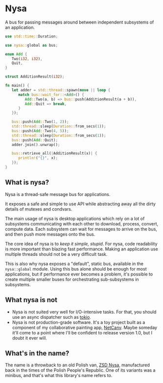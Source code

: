 # Nysa

A bus for passing messages around between independent subsystems of an application.

```rs
use std::time::Duration;

use nysa::global as bus;

enum Add {
   Two(i32, i32),
   Quit,
}

struct AdditionResult(i32);

fn main() {
   let adder = std::thread::spawn(move || loop {
      match bus::wait_for::<Add>() {
         Add::Two(a, b) => bus::push(AdditionResult(a + b)),
         Add::Quit => break,
      }
   });

   bus::push(Add::Two(1, 2));
   std::thread::sleep(Duration::from_secs(1));
   bus::push(Add::Two(4, 5));
   std::thread::sleep(Duration::from_secs(1));
   bus::push(Add::Quit);
   adder.join().unwrap();

   bus::retrieve_all(|AdditionResult(x)| {
      println!("{}", x);
   });
}
```

## What is nysa?

Nysa is a thread-safe message bus for applications.

It exposes a safe and simple to use API while abstracting away all the dirty details of mutexes and
condvars.

The main usage of nysa is desktop applications which rely on a lot of subsystems communicating with
each other to download, process, convert, compute data. Each subsystem can wait for messages to
arrive on the bus, and then push more messages onto the bus.

The core idea of nysa is to _keep it simple, stupid_. For nysa, code readability is more important
than blazing fast performance. Making an application use multiple threads should not be a very
difficult task.

This is also why nysa exposes a "default", static bus, available in the `nysa::global` module.
Using this bus alone should be enough for most applications, but if performance ever becomes a
problem, it's possible to create multiple smaller buses for orchestrating sub-subsystems in
subsystems.

## What nysa is not

- Nysa is not suited very well for I/O-intensive tasks. For that, you should use an async dispatcher
  such as [tokio](https://github.com/tokio-rs/tokio).
- Nysa is not production-grade software. It's a toy project built as a component of
  my collaborative painting app, [NetCanv](https://github.com/liquidev/netcanv). Maybe someday it'll
  come to a point where I'll be confident to release version 1.0, but I doubt it ever will.

## What's in the name?

The name is a throwback to an old Polish van, [ZSD Nysa](https://en.wikipedia.org/wiki/ZSD_Nysa),
manufactured back in the times of the Polish People's Republic. One of its variants was a minibus,
and that's what this library's name refers to.
